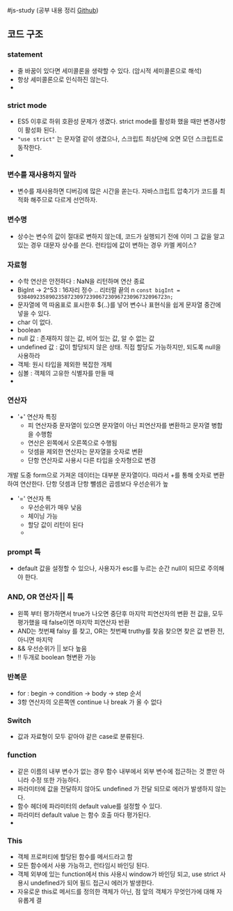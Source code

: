 #js-study
(공부 내용 정리 [Github](https://github.com/fucct/js-study))
## 코드 구조

### statement
- 줄 바꿈이 있다면 세미콜론을 생략할 수 있다. (암시적 세미콜론으로 해석)
- 항상 세미콜론으로 인식하진 않는다.
- 

### strict mode
- ES5 이후로 하위 호환성 문제가 생겼다. strict mode를 활성화 했을 때만 변경사항이 활성화 된다.
- ` "use strict" ` 는 문자열 같이 생겼으나, 스크립트 최상단에 오면 모던 스크립트로 동작한다.
- 

### 변수를 재사용하지 말라
- 변수를 재사용하면 디버깅에 많은 시간을 쏟는다. 자바스크립트 압축기가 코드를 최적화 해주므로 다르게 선언하자.

### 변수명
- 상수는 변수의 값이 절대로 변하지 않는데, 코드가 실행되기 전에 이미 그 값을 알고있는 경우 대문자 상수를 쓴다. 런타임에 값이 변하는 경우 카멜 케이스?

### 자료형
- 수학 연산은 안전하다 : NaN을 리턴하며 연산 종료
- BigInt -> 2^53 : 16자리 정수 .. 리터럴 끝의 n
  ` const bigInt = 938409235890235872309723906723096723096732096723n; `
- 문자열에 역 따옴표로 표시한후 ${..}를 넣어 변수나 표현식을 쉽게 문자열 중간에 넣을 수 있다.
- char 이 없다.
- boolean
- null 값 : 존재하지 않는 값, 비어 있는 값, 알 수 없는 값
- undefined 값 : 값이 할당되지 않은 상태. 직접 할당도 가능하지만, 되도록 null을 사용하라
- 객체: 원시 타입을 제외한 복잡한 개체
- 심볼 : 객체의 고유한 식별자를 만들 때
- 

### 연산자
- '+' 연산자 특징
  - 피 연산자중 문자열이 있으면 문자열이 아닌 피연산자를 변환하고 문자열 병합을 수행함
  - 연산은 왼쪽에서 오른쪽으로 수행됨
  - 덧셈을 제외한 연산자는 문자열을 숫자로 변환
  - 단항 연산자로 사용시 다른 타입을 숫자형으로 변경

개발 도중 form으로 가져온 데이터는 대부분 문자열이다. 따라서 +를 통해 숫자로 변환하여 연산한다.
단항 덧셈과 단항 뺄셈은 곱셈보다 우선순위가 높

- '=' 연산자 특
  - 우선순위가 매우 낮음
  - 체이닝 가능
  - 할당 값이 리턴이 된다
  - 

### prompt 특
- default 값을 설정할 수 있으나,  사용자가 esc를 누르는 순간 null이 되므로 주의해야 한다.


### AND, OR 연산자 || 특
- 왼쪽 부터 평가하면서 true가 나오면 중단후 마지막 피연산자의 변환 전 값을, 모두 평가했을 때 false이면 마지막 피연산자 반환
- AND는 첫번째 falsy 를 찾고, OR는 첫번째 truthy를 찾음 찾으면 찾은 값 변환 전, 아니면 마지막
- && 우선순위가 || 보다 높음
- !! 두개로 boolean 형변환 가능

### 반복문
- for : begin -> condition -> body -> step 순서
- 3항 연산자의 오른쪽엔 continue 나 break 가 올 수 없다

### Switch
- 값과 자료형이 모두 같아야 같은 case로 분류된다.

### function
- 같은 이름의 내부 변수가 없는 경우 함수 내부에서 외부 변수에 접근하는 것 뿐만 아니라 수정 또한 가능하다.
- 파라미터에 값을 전달하지 않아도 undefined 가 전달 되므로 에러가 발생하지 않는다.
- 함수 헤더에 파라미터의 default value를 설정할 수 있다.
- 파라미터 default value 는 함수 호출 마다 평가된다.
- 

### This
- 객체 프로퍼티에 할당된 함수를 메서드라고 함
- 모든 함수에서 사용 가능하고, 런타임시 바인딩 된다.
- 객체 외부에 있는 function에서 this 사용시 window가 바인딩 되고, use strict 사용시 undefined가 되어 필드 접근시 에러가 발생한다.
- 자유로운 this로 메서드를 정의한 객체가 아닌, 점 앞의 객체가 무엇인가에 대해 자유롭게 결
